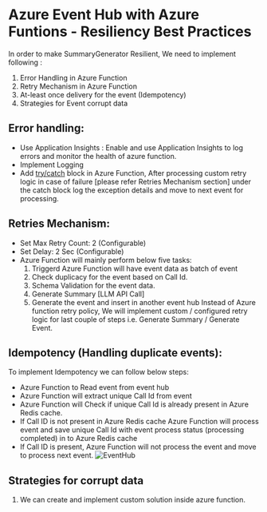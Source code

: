 # Azure Event Hub with Azure Funtions - Resiliency Best Practices

In order to make SummaryGenerator Resilient, We need to implement following :
1. Error Handling in Azure Function
2. Retry Mechanism in Azure Function
3. At-least once delivery for the event (Idempotency)
4. Strategies for Event corrupt data

## Error handling:
  * Use Application Insights : Enable and use Application Insights to log errors and monitor the health of azure function.
  * Implement Logging
  * Add [try/catch](https://learn.microsoft.com/en-us/azure/azure-functions/functions-reliable-event-processing) block in Azure Function, After processing custom retry logic in case of failure [please refer Retries Mechanism section] under the catch block log the exception details and move to next event for processing.

## Retries Mechanism:

  * Set Max Retry Count: 2 (Configurable)
  * Set Delay: 2 Sec (Configurable)
  * Azure Function will mainly perform below five tasks:
    1. Triggerd Azure Function will have event data as batch of event
    2. Check duplicacy for the event based on Call Id.
    3. Schema Validation for the event data.
    4. Generate Summary [LLM API Call]
    5. Generate the event and insert in another event hub
    Instead of Azure function retry policy, We will implement custom / configured retry logic for last couple of steps i.e. Generate Summary / Generate Event.
## Idempotency (Handling duplicate events):
To implement Idempotency we can follow below steps:
  * Azure Function to Read event from event hub
  * Azure Function will extract unique Call Id from event
  * Azure Function will Check if unique Call Id is already present in Azure Redis cache.
  * If Call ID is not present in Azure Redis cache Azure Function will process event and save unique Call Id with event process status (processing completed) in to Azure Redis cache
  * If Call ID is present, Azure Function will not process the event and move to process next event.
![EventHub](../llm/img/EventHub.png)

## Strategies for corrupt data

1. We can create and implement custom solution inside azure function.
